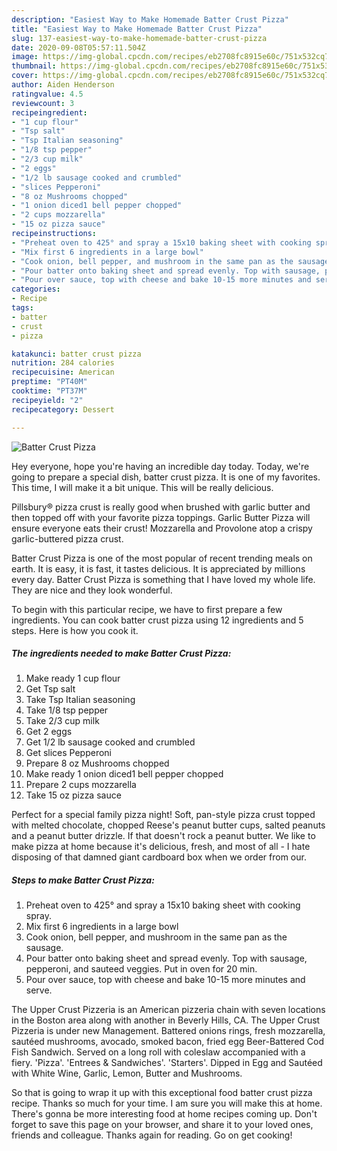 ```yaml
---
description: "Easiest Way to Make Homemade Batter Crust Pizza"
title: "Easiest Way to Make Homemade Batter Crust Pizza"
slug: 137-easiest-way-to-make-homemade-batter-crust-pizza
date: 2020-09-08T05:57:11.504Z
image: https://img-global.cpcdn.com/recipes/eb2708fc8915e60c/751x532cq70/batter-crust-pizza-recipe-main-photo.jpg
thumbnail: https://img-global.cpcdn.com/recipes/eb2708fc8915e60c/751x532cq70/batter-crust-pizza-recipe-main-photo.jpg
cover: https://img-global.cpcdn.com/recipes/eb2708fc8915e60c/751x532cq70/batter-crust-pizza-recipe-main-photo.jpg
author: Aiden Henderson
ratingvalue: 4.5
reviewcount: 3
recipeingredient:
- "1 cup flour"
- "Tsp salt"
- "Tsp Italian seasoning"
- "1/8 tsp pepper"
- "2/3 cup milk"
- "2 eggs"
- "1/2 lb sausage cooked and crumbled"
- "slices Pepperoni"
- "8 oz Mushrooms chopped"
- "1 onion diced1 bell pepper chopped"
- "2 cups mozzarella"
- "15 oz pizza sauce"
recipeinstructions:
- "Preheat oven to 425° and spray a 15x10 baking sheet with cooking spray."
- "Mix first 6 ingredients in a large bowl"
- "Cook onion, bell pepper, and mushroom in the same pan as the sausage."
- "Pour batter onto baking sheet and spread evenly. Top with sausage, pepperoni, and sauteed veggies. Put in oven for 20 min."
- "Pour over sauce, top with cheese and bake 10-15 more minutes and serve."
categories:
- Recipe
tags:
- batter
- crust
- pizza

katakunci: batter crust pizza 
nutrition: 284 calories
recipecuisine: American
preptime: "PT40M"
cooktime: "PT37M"
recipeyield: "2"
recipecategory: Dessert

---
```



![Batter Crust Pizza](https://img-global.cpcdn.com/recipes/eb2708fc8915e60c/751x532cq70/batter-crust-pizza-recipe-main-photo.jpg)

Hey everyone, hope you're having an incredible day today. Today, we're going to prepare a special dish, batter crust pizza. It is one of my favorites. This time, I will make it a bit unique. This will be really delicious.

Pillsbury® pizza crust is really good when brushed with garlic butter and then topped off with your favorite pizza toppings. Garlic Butter Pizza will ensure everyone eats their crust! Mozzarella and Provolone atop a crispy garlic-buttered pizza crust.

Batter Crust Pizza is one of the most popular of recent trending meals on earth. It is easy, it is fast, it tastes delicious. It is appreciated by millions every day. Batter Crust Pizza is something that I have loved my whole life. They are nice and they look wonderful.


To begin with this particular recipe, we have to first prepare a few ingredients. You can cook batter crust pizza using 12 ingredients and 5 steps. Here is how you cook it.

<!--inarticleads1-->

##### The ingredients needed to make Batter Crust Pizza:

1. Make ready 1 cup flour
1. Get Tsp salt
1. Take Tsp Italian seasoning
1. Take 1/8 tsp pepper
1. Take 2/3 cup milk
1. Get 2 eggs
1. Get 1/2 lb sausage cooked and crumbled
1. Get slices Pepperoni
1. Prepare 8 oz Mushrooms chopped
1. Make ready 1 onion diced1 bell pepper chopped
1. Prepare 2 cups mozzarella
1. Take 15 oz pizza sauce


Perfect for a special family pizza night! Soft, pan-style pizza crust topped with melted chocolate, chopped Reese&#39;s peanut butter cups, salted peanuts and a peanut butter drizzle. If that doesn&#39;t rock a peanut butter. We like to make pizza at home because it&#39;s delicious, fresh, and most of all - I hate disposing of that damned giant cardboard box when we order from our. 

<!--inarticleads2-->

##### Steps to make Batter Crust Pizza:

1. Preheat oven to 425° and spray a 15x10 baking sheet with cooking spray.
1. Mix first 6 ingredients in a large bowl
1. Cook onion, bell pepper, and mushroom in the same pan as the sausage.
1. Pour batter onto baking sheet and spread evenly. Top with sausage, pepperoni, and sauteed veggies. Put in oven for 20 min.
1. Pour over sauce, top with cheese and bake 10-15 more minutes and serve.


The Upper Crust Pizzeria is an American pizzeria chain with seven locations in the Boston area along with another in Beverly Hills, CA. The Upper Crust Pizzeria is under new Management. Battered onions rings, fresh mozzarella, sautéed mushrooms, avocado, smoked bacon, fried egg Beer-Battered Cod Fish Sandwich. Served on a long roll with coleslaw accompanied with a fiery. &#39;Pizza&#39;. &#39;Entrees &amp; Sandwiches&#39;. &#39;Starters&#39;. Dipped in Egg and Sautéed with White Wine, Garlic, Lemon, Butter and Mushrooms. 

So that is going to wrap it up with this exceptional food batter crust pizza recipe. Thanks so much for your time. I am sure you will make this at home. There's gonna be more interesting food at home recipes coming up. Don't forget to save this page on your browser, and share it to your loved ones, friends and colleague. Thanks again for reading. Go on get cooking!
